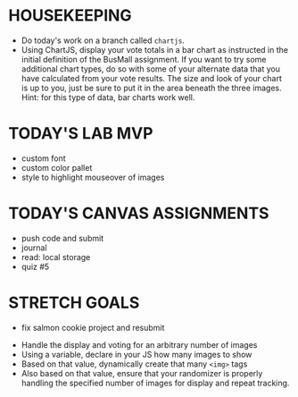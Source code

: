 # HOUSEKEEPING
- Do today's work on a branch called `chartjs`.
- Using ChartJS, display your vote totals in a bar chart as instructed in the initial definition of the BusMall assignment. If you want to try some additional chart types, do so with some of your alternate data that you have calculated from your vote results. The size and look of your chart is up to you, just be sure to put it in the area beneath the three images. Hint: for this type of data, bar charts work well.

# TODAY'S LAB MVP
- custom font
- custom color pallet
- style to highlight mouseover of images

# TODAY'S CANVAS ASSIGNMENTS
- push code and submit
- journal
- read: local storage
- quiz #5

# STRETCH GOALS
- fix salmon cookie project and resubmit
* Handle the display and voting for an arbitrary number of images
* Using a variable, declare in your JS how many images to show
* Based on that value, dynamically create that many ```<img>``` tags
* Also based on that value, ensure that your randomizer is properly handling the specified number of images for display and repeat tracking.